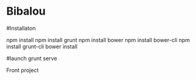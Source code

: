 # Bibalou

#Installaton

npm install
npm install grunt
npm install bower
npm install bower-cli
npm install grunt-cli
bower install

#launch
grunt serve


Front project
